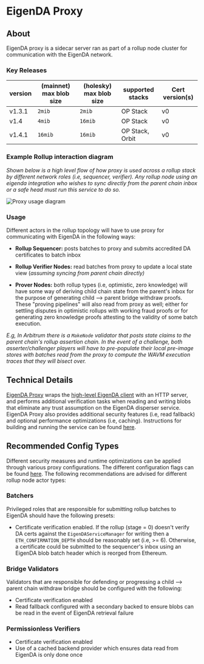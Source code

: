 # EigenDA Proxy

## About
EigenDA proxy is a sidecar server ran as part of a rollup node cluster for communication with the EigenDA network. 

### Key Releases
| version | (mainnet) max blob size | (holesky) max blob size | supported stacks   | Cert version(s) |
|---------|-------------------------|-------------------------|--------------------|-----------------|
|  v1.3.1 |        `2mib`           |          `2mib`         |      OP Stack      |      v0         |
|  v1.4   |        `4mib`           |          `16mib`        |      OP Stack      |      v0         |
|  v1.4.1 |        `16mib`          |          `16mib`        |  OP Stack, Orbit   |      v0         |

### Example Rollup interaction diagram
*Shown below is a high level flow of how proxy is used across a rollup stack by different network roles (i.e, sequencer, verifier). Any rollup node using an eigenda integration who wishes to sync directly from the parent chain inbox or a safe head must run this service to do so.*


![Proxy usage diagram](/img/eigenda/eigenda-proxy-usage-diagram.png)


### Usage
Different actors in the rollup topology will have to use proxy for communicating with EigenDA in the following ways:
- **Rollup Sequencer:** posts batches to proxy and submits accredited DA certificates to batch inbox
- **Rollup Verifier Nodes:** read batches from proxy to update a local state view (*assuming syncing from parent chain directly)*

- **Prover Nodes:** both rollup types (i.e, optimistic, zero knowledge) will have some way of deriving child chain state from the parent's inbox for the purpose of generating child --> parent bridge withdraw proofs. These "proving pipelines" will also read from proxy as well; either for settling disputes in optimistic rollups with working fraud proofs or for generating zero knowledge proofs attesting to the validity of some batch execution. 

*E.g, In Arbitrum there is a `MakeNode` validator that posts state claims to the parent chain's rollup assertion chain. In the event of a challenge, both asserter/challenger players will have to pre-populate their local pre-image stores with batches read from the proxy to compute the WAVM execution traces that they will bisect over.*

## Technical Details
[EigenDA Proxy](https://github.com/Layr-Labs/eigenda-proxy) wraps the [high-level EigenDA client](https://github.com/Layr-Labs/eigenda/blob/master/api/clients/eigenda_client.go) with an HTTP server, and performs additional verification tasks when reading and writing blobs that eliminate any trust assumption on the EigenDA disperser service. EigenDA Proxy also provides additional security features (i.e, read fallback) and optional performance optimizations (i.e, caching). Instructions for building and running the service can be found [here](https://github.com/Layr-Labs/eigenda-proxy/blob/main/README.md).


## Recommended Config Types
Different security measures and runtime optimizations can be applied through various proxy configurations. The different configuration flags can be found [here](https://github.com/Layr-Labs/eigenda-proxy?tab=readme-ov-file#configuration-options). The following recommendations are advised for different rollup node actor types:

### Batchers
Privileged roles that are responsible for submitting rollup batches to EigenDA should have the following presets:
- Certificate verification enabled. If the rollup (stage = 0) doesn't verify DA certs against the `EigenDAServiceManager` for writing then a `ETH_CONFIRMATION_DEPTH` should be reasonably set (i.e, >= 6). Otherwise, a certificate could be submitted to the sequencer's inbox using an EigenDA blob batch header which is reorged from Ethereum. 

### Bridge Validators
Validators that are responsible for defending or progressing a child --> parent chain withdraw bridge should be configured with the following:
- Certificate verification enabled
- Read fallback configured with a secondary backed to ensure blobs can be read in the event of EigenDA retrieval failure

### Permissionless Verifiers
- Certificate verification enabled
- Use of a cached backend provider which ensures data read from EigenDA is only done once